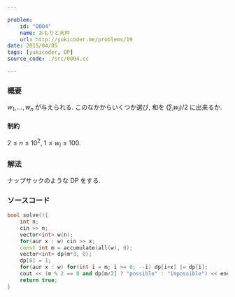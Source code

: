 ```yaml
---

problem:
    id: "0004"
    name: おもりと天秤
    url: http://yukicoder.me/problems/19
date: 2015/04/05
tags: [yukicoder, DP]
source_code: ./src/0004.cc

---
```


### 概要

$w_1, \dots, w_n$ が与えられる.
このなかからいくつか選び, 和を $(\sum_i w_i) / 2$ に出来るか.

#### 制約

$2 \le n \le 10^2$, $1 \le w_i \le 100$.

### 解法

ナップサックのような DP をする.

### ソースコード

~~~ cpp
bool solve(){
    int n;
    cin >> n;
    vector<int> w(n);
    for(aur x : w) cin >> x;
    const int m = accumulate(all(w), 0);
    vector<int> dp(m*3, 0);
    dp[0] = 1;
    for(aur x : w) for(int i = m; i >= 0; --i) dp[i+x] |= dp[i];
    cout << (m % 2 == 0 and dp[m/2] ? "possible" : "impossible") << endl;
    return true;
}
~~~

